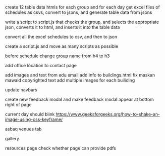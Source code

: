 create 12 table data htmls for each group and for each day
get excel files of schedules as csvs, convert to jsons, and generate table data from jsons

write a script to script.js that checks the group, and selects the appropriate json, converts it to html, and inserts it into the table data

convert all the excel schedules to csv, and then to json


create a script.js and move as many scripts as possible

before schedule change group name from h4 to h3

add office location to contact page

add images and text from edu email
add info to buildings.html
fix maskan mawaid copyrighted text
add multiple images for each builiding


update navbars

create new feedback modal and
make feedback modal appear at bottom right of page






current day should blink https://www.geeksforgeeks.org/how-to-shake-an-image-using-css-keyframe/

asbaq venues tab

gallery








resources page
check whether page can provide pdfs